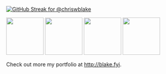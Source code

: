 
[![GitHub Streak for @chriswblake](https://github-readme-streak-stats.herokuapp.com?user=chriswblake&theme=material-palenight)](https://git.io/streak-stats)


<div>
<a href="https://www.credly.com/badges/67cefb2d-bc8b-4766-8989-f20f6db18842/public_url" target="_blank"><image src="https://images.credly.com/size/340x340/images/024d0122-724d-4c5a-bd83-cfe3c4b7a073/image.png" height="100"></image></a>
<a href="https://www.credly.com/badges/70ff55de-ca0e-4530-8d2e-81725d7dccb0/public_url" target="_blank"><image src="https://images.credly.com/size/340x340/images/34880f37-8ec8-4542-a78a-73ba6647208e/image.png" height="100"></image></a>
<a href="https://www.credly.com/badges/30ac7a4b-bf9d-4c2a-8c30-8d716f7d3373/public_url" target="_blank"><image src="https://images.credly.com/size/340x340/images/c9ed294b-f8ac-48fa-a8c3-96dab1f110f2/image.png" height="100"></image></a>
<a href="https://www.credly.com/badges/de80f732-4278-4a51-8bff-046fe37f8898/public_url" target="_blank"><image src="https://images.credly.com/size/340x340/images/89efc3e7-842b-4790-b09b-9ea5efc71ec3/image.png" height="100"></image></a>
</div>

Check out more my portfolio at <a href="http://blake.fyi">http://blake.fyi</a>.
